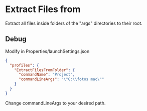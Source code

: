 # Extract Files from

Extract all files inside folders of the "args" directories to their root.

## Debug

Modify in Properties/launchSettings.json

```json
{
  "profiles": {
    "ExtractFilesFromFolder": {
      "commandName": "Project",
      "commandLineArgs": "\"G:\\fotos mac\""
    }
  }
}
```
Change commandLineArgs to your desired path.
